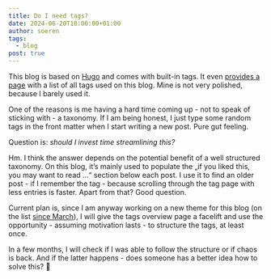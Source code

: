 ```yaml
---
title: Do I need tags?
date: 2024-06-20T18:00:00+01:00
author: soeren
tags:
  - blog
post: true
---
```


This blog is based on [Hugo](/tags/hugo) and comes with built-in tags. It even [provides a page](/tags) with a list of all tags used on this blog. Mine is not very polished, because I barely used it. 

One of the reasons is me having a hard time coming up - not to speak of sticking with - a taxonomy. If I am being honest, I just type some random tags in the front matter when I start writing a new post. Pure gut feeling. 

Question is: *should I invest time streamlining this?* 

Hm. I think the answer depends on the potential benefit of a well structured taxonomy. On this blog, it’s mainly used to populate the „if you liked this, you may want to read …“ section below each post. I use it to find an older post - if I remember the tag - because scrolling through the tag page with less entries is faster. Apart from that? Good question. 

Current plan is, since I am anyway working on a new theme for this blog (on the list [since March](/2024/march-2024)), I will give the tags overview page a facelift and use the opportunity - assuming motivation lasts - to structure the tags, at least once. 

In a few months, I will check if I was able to follow the structure or if chaos is back. And if the latter happens - does someone has a better idea how to solve this? 🤔